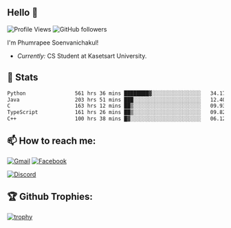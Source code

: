 
<h2>Hello 👋</h2> 

![Profile Views](https://komarev.com/ghpvc/?username=Homiez09&label=Profile%20views&color=0e75b6&style=flat)
![GitHub followers](https://img.shields.io/github/followers/HomieZ09.svg?style=social&label=Follow)


I'm Phumrapee Soenvanichakul!

- <i>Currently:</i> CS Student at Kasetsart University.

<h2>👀 Stats</h2>

<!--START_SECTION:waka-->

```txt
Python                561 hrs 36 mins ████████▓░░░░░░░░░░░░░░░░   34.17 %
Java                  203 hrs 51 mins ███░░░░░░░░░░░░░░░░░░░░░░   12.40 %
C                     163 hrs 12 mins ██▒░░░░░░░░░░░░░░░░░░░░░░   09.93 %
TypeScript            161 hrs 26 mins ██▒░░░░░░░░░░░░░░░░░░░░░░   09.82 %
C++                   100 hrs 38 mins █▓░░░░░░░░░░░░░░░░░░░░░░░   06.12 %
```

<!--END_SECTION:waka-->

<h2>📫 How to reach me:</h2>

<a href="mailto:phumrapeesoen1@gmail.com">![Gmail](https://img.shields.io/badge/Gmail-D14836?style=for-the-badge&logo=gmail&logoColor=white)</a> 
<a href="https://web.facebook.com/phumrapee.soenvanichakul.3/">![Facebook](https://img.shields.io/badge/Facebook-4267B2?style=for-the-badge&logo=facebook&logoColor=white)</a>

<a href="https://discord.gg/EWnAEUtFVm">![Discord](https://discord.c99.nl/widget/theme-1/297740667784921089.png)</a> 

<h2>🏆 Github Trophies:</h2>

[![trophy](https://github-profile-trophy.vercel.app/?username=Homiez09&theme=discord&row=1)](https://github.com/ryo-ma/github-profile-trophy)
